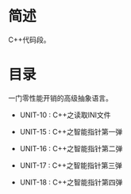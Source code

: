 # 简述

C++代码段。

# 目录

一门零性能开销的高级抽象语言。

+ UNIT-10 : C++之读取INI文件

+ UNIT-15 : C++之智能指针第一弹

+ UNIT-16 : C++之智能指针第二弹

+ UNIT-17 : C++之智能指针第三弹

+ UNIT-18 : C++之智能指针第四弹

